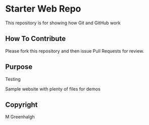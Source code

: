 # Starter Web Repo

This repository is for showing how Git and GitHub work

## How To Contribute

Please fork this repository and then issue Pull Requests for review.

## Purpose

Testing

Sample website with plenty of files for demos

## Copyright

M Greenhalgh